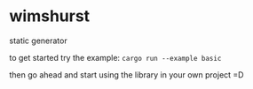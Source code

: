 # wimshurst
static generator

to get started try the example: `cargo run --example basic`

then go ahead and start using the library in your own project =D
